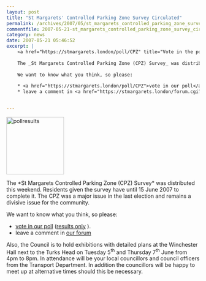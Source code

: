 ```yaml
---
layout: post
title: "St Margarets' Controlled Parking Zone Survey Circulated"
permalink: /archives/2007/05/st_margarets_controlled_parking_zone_survey_circul.html
commentfile: 2007-05-21-st_margarets_controlled_parking_zone_survey_circul
category: news
date: 2007-05-21 05:46:52
excerpt: |
    <a href="https://stmargarets.london/poll/CPZ" title="Vote in the poll"><img src="https://stmargarets.london/cgi-bin/poll.cgi?pollname=CPZ&amp;action=image" alt="pollresults" width="150" height="150" class="right" /></a></p>
    
    The _St Margarets Controlled Parking Zone (CPZ) Survey_ was distributed this weekend.  Residents given the survey have until 15 June 2007 to complete it.  The CPZ was a major issue in the last election and remains a divisive issue for the community.
    
    We want to know what you think, so please:
    
    * <a href="https://stmargarets.london/poll/CPZ">vote in our poll</a> ("results only":https://stmargarets.london/poll/CPZ/results ).
    * leave a comment in <a href="https://stmargarets.london/forum.cgi?action=jump&amp;topic=CPZ%20Consultation&amp;topic_id=5">our forum</a>
    

---
```


<a href="https://stmargarets.london/poll/CPZ" title="Vote in the poll"><img src="https://stmargarets.london/cgi-bin/poll.cgi?pollname=CPZ&amp;action=image" alt="pollresults" width="150" height="150" class="right" /></a>

</p>
The *St Margarets Controlled Parking Zone (CPZ) Survey* was distributed this weekend. Residents given the survey have until 15 June 2007 to complete it. The CPZ was a major issue in the last election and remains a divisive issue for the community.

We want to know what you think, so please:

-   [vote in our poll](/poll/CPZ) ([results only](/poll/CPZ/results) ).
-   leave a comment in [our forum](/forum.cgi?action=jump&amp;topic=CPZ%20Consultation&amp;topic_id=5)

Also, the Council is to hold exhibitions with detailed plans at the Winchester Hall next to the Turks Head on Tuesday 5<sup>th</sup> and Thursday 7<sup>th</sup> June from 4pm to 8pm. In attendance will be your local councillors and council officers from the Transport Department. In addition the councillors will be happy to meet up at alternative times should this be necessary.
